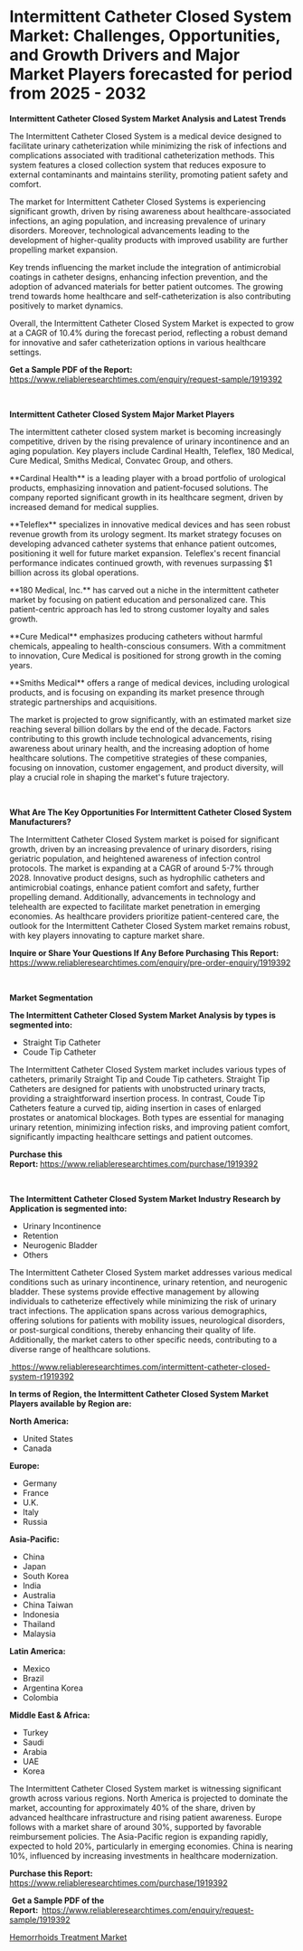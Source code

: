 <p><h1>Intermittent Catheter Closed System Market: Challenges, Opportunities, and Growth Drivers and Major Market Players forecasted for period from 2025 - 2032</h1></p><p><strong>Intermittent Catheter Closed System Market Analysis and Latest Trends</strong></p>
<p><p>The Intermittent Catheter Closed System is a medical device designed to facilitate urinary catheterization while minimizing the risk of infections and complications associated with traditional catheterization methods. This system features a closed collection system that reduces exposure to external contaminants and maintains sterility, promoting patient safety and comfort.</p><p>The market for Intermittent Catheter Closed Systems is experiencing significant growth, driven by rising awareness about healthcare-associated infections, an aging population, and increasing prevalence of urinary disorders. Moreover, technological advancements leading to the development of higher-quality products with improved usability are further propelling market expansion. </p><p>Key trends influencing the market include the integration of antimicrobial coatings in catheter designs, enhancing infection prevention, and the adoption of advanced materials for better patient outcomes. The growing trend towards home healthcare and self-catheterization is also contributing positively to market dynamics. </p><p>Overall, the Intermittent Catheter Closed System Market is expected to grow at a CAGR of 10.4% during the forecast period, reflecting a robust demand for innovative and safer catheterization options in various healthcare settings.</p></p>
<p><strong>Get a Sample PDF of the Report:&nbsp;</strong> <a href="https://www.reliableresearchtimes.com/enquiry/request-sample/1919392?utm_campaign=2210&utm_medium=2&utm_source=Github&utm_content=ia&utm_term=04032025&utm_id=intermittent-catheter-closed-system">https://www.reliableresearchtimes.com/enquiry/request-sample/1919392</a></p>
<p>&nbsp;</p>
<p><strong>Intermittent Catheter Closed System Major Market Players</strong></p>
<p><p>The intermittent catheter closed system market is becoming increasingly competitive, driven by the rising prevalence of urinary incontinence and an aging population. Key players include Cardinal Health, Teleflex, 180 Medical, Cure Medical, Smiths Medical, Convatec Group, and others.</p><p>**Cardinal Health** is a leading player with a broad portfolio of urological products, emphasizing innovation and patient-focused solutions. The company reported significant growth in its healthcare segment, driven by increased demand for medical supplies.</p><p>**Teleflex** specializes in innovative medical devices and has seen robust revenue growth from its urology segment. Its market strategy focuses on developing advanced catheter systems that enhance patient outcomes, positioning it well for future market expansion. Teleflex's recent financial performance indicates continued growth, with revenues surpassing $1 billion across its global operations.</p><p>**180 Medical, Inc.** has carved out a niche in the intermittent catheter market by focusing on patient education and personalized care. This patient-centric approach has led to strong customer loyalty and sales growth.</p><p>**Cure Medical** emphasizes producing catheters without harmful chemicals, appealing to health-conscious consumers. With a commitment to innovation, Cure Medical is positioned for strong growth in the coming years.</p><p>**Smiths Medical** offers a range of medical devices, including urological products, and is focusing on expanding its market presence through strategic partnerships and acquisitions.</p><p>The market is projected to grow significantly, with an estimated market size reaching several billion dollars by the end of the decade. Factors contributing to this growth include technological advancements, rising awareness about urinary health, and the increasing adoption of home healthcare solutions. The competitive strategies of these companies, focusing on innovation, customer engagement, and product diversity, will play a crucial role in shaping the market's future trajectory.</p></p>
<p>&nbsp;</p>
<p><strong>What Are The Key Opportunities For Intermittent Catheter Closed System Manufacturers?</strong></p>
<p><p>The Intermittent Catheter Closed System market is poised for significant growth, driven by an increasing prevalence of urinary disorders, rising geriatric population, and heightened awareness of infection control protocols. The market is expanding at a CAGR of around 5-7% through 2028. Innovative product designs, such as hydrophilic catheters and antimicrobial coatings, enhance patient comfort and safety, further propelling demand. Additionally, advancements in technology and telehealth are expected to facilitate market penetration in emerging economies. As healthcare providers prioritize patient-centered care, the outlook for the Intermittent Catheter Closed System market remains robust, with key players innovating to capture market share.</p></p>
<p><strong>Inquire or Share Your Questions If Any Before Purchasing This Report:</strong> <a href="https://www.reliableresearchtimes.com/enquiry/pre-order-enquiry/1919392?utm_campaign=2210&utm_medium=2&utm_source=Github&utm_content=ia&utm_term=04032025&utm_id=intermittent-catheter-closed-system">https://www.reliableresearchtimes.com/enquiry/pre-order-enquiry/1919392</a></p>
<p>&nbsp;</p>
<p><strong>Market Segmentation</strong></p>
<p><strong>The Intermittent Catheter Closed System Market Analysis by types is segmented into:</strong></p>
<p><ul><li>Straight Tip Catheter</li><li>Coude Tip Catheter</li></ul></p>
<p><p>The Intermittent Catheter Closed System market includes various types of catheters, primarily Straight Tip and Coude Tip catheters. Straight Tip Catheters are designed for patients with unobstructed urinary tracts, providing a straightforward insertion process. In contrast, Coude Tip Catheters feature a curved tip, aiding insertion in cases of enlarged prostates or anatomical blockages. Both types are essential for managing urinary retention, minimizing infection risks, and improving patient comfort, significantly impacting healthcare settings and patient outcomes.</p></p>
<p><strong>Purchase this Report:&nbsp;</strong><a href="https://www.reliableresearchtimes.com/purchase/1919392?utm_campaign=2210&utm_medium=2&utm_source=Github&utm_content=ia&utm_term=04032025&utm_id=intermittent-catheter-closed-system">https://www.reliableresearchtimes.com/purchase/1919392</a></p>
<p>&nbsp;</p>
<p><strong>The Intermittent Catheter Closed System Market Industry Research by Application is segmented into:</strong></p>
<p><ul><li>Urinary Incontinence</li><li>Retention</li><li>Neurogenic Bladder</li><li>Others</li></ul></p>
<p><p>The Intermittent Catheter Closed System market addresses various medical conditions such as urinary incontinence, urinary retention, and neurogenic bladder. These systems provide effective management by allowing individuals to catheterize effectively while minimizing the risk of urinary tract infections. The application spans across various demographics, offering solutions for patients with mobility issues, neurological disorders, or post-surgical conditions, thereby enhancing their quality of life. Additionally, the market caters to other specific needs, contributing to a diverse range of healthcare solutions.</p></p>
<p><a href="https://www.reliableresearchtimes.com/intermittent-catheter-closed-system-r1919392?utm_campaign=2210&utm_medium=2&utm_source=Github&utm_content=ia&utm_term=04032025&utm_id=intermittent-catheter-closed-system">&nbsp;https://www.reliableresearchtimes.com/intermittent-catheter-closed-system-r1919392</a></p>
<p><strong>In terms of Region, the Intermittent Catheter Closed System Market Players available by Region are:</strong></p>
<p>
    <p> <strong> North America: </strong>
        <ul>
            <li>United States</li>
            <li>Canada</li>
        </ul>
        </p> 
    <p> <strong> Europe: </strong>
        <ul>
            <li>Germany</li>
            <li>France</li>
            <li>U.K.</li>
            <li>Italy</li>
            <li>Russia</li>
        </ul>
        </p> 
    <p> <strong> Asia-Pacific: </strong>
        <ul>
            <li>China</li>
            <li>Japan</li>
            <li>South Korea</li>
            <li>India</li>
            <li>Australia</li>
            <li>China Taiwan</li>
            <li>Indonesia</li>
            <li>Thailand</li>
            <li>Malaysia</li>
        </ul>
        </p> 
    <p> <strong> Latin America: </strong>
        <ul>
            <li>Mexico</li>
            <li>Brazil</li>
            <li>Argentina Korea</li>
            <li>Colombia</li>
        </ul>
        </p> 
    <p> <strong> Middle East & Africa: </strong>
        <ul>
            <li>Turkey</li>
            <li>Saudi</li>
            <li>Arabia</li>
            <li>UAE</li>
            <li>Korea</li>
        </ul>
    </p>
    </p>
<p><p>The Intermittent Catheter Closed System market is witnessing significant growth across various regions. North America is projected to dominate the market, accounting for approximately 40% of the share, driven by advanced healthcare infrastructure and rising patient awareness. Europe follows with a market share of around 30%, supported by favorable reimbursement policies. The Asia-Pacific region is expanding rapidly, expected to hold 20%, particularly in emerging economies. China is nearing 10%, influenced by increasing investments in healthcare modernization.</p></p>
<p><strong>Purchase this Report: </strong><a href="https://www.reliableresearchtimes.com/purchase/1919392?utm_campaign=2210&utm_medium=2&utm_source=Github&utm_content=ia&utm_term=04032025&utm_id=intermittent-catheter-closed-system">https://www.reliableresearchtimes.com/purchase/1919392</a></p>
<p>&nbsp;<strong>Get a Sample PDF of the Report:&nbsp;&nbsp;</strong><a href="https://www.reliableresearchtimes.com/enquiry/request-sample/1919392?utm_campaign=2210&utm_medium=2&utm_source=Github&utm_content=ia&utm_term=04032025&utm_id=intermittent-catheter-closed-system">https://www.reliableresearchtimes.com/enquiry/request-sample/1919392</a></p>
<p><strong></strong></p>
<p><p><a href="https://github.com/NarcisoFerry/Market-Research-Report-List-1/blob/main/hemorrhoids-treatment-market.md?utm_campaign=2210&utm_medium=2&utm_source=Github&utm_content=ia&utm_term=04032025&utm_id=intermittent-catheter-closed-system">Hemorrhoids Treatment Market</a></p></p>